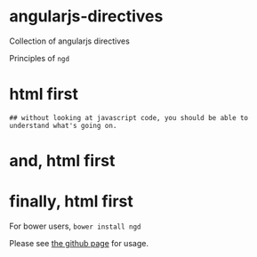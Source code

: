 angularjs-directives
====================

Collection of angularjs directives

Principles of `ngd`
  
  # html first
    ## without looking at javascript code, you should be able to understand what's going on.
  # and, html first
  # finally, html first

For bower users, `bower install ngd`

Please see [the github page](http://allenhwkim.github.io/angularjs-directives) for usage.
